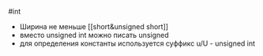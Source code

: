 #int 
- Ширина не меньше [[short&unsigned short]]
- вместо unsigned int можно писать unsigned
- для определения константы используется суффикс u/U - unsigned int